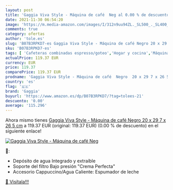 ```yaml
---
layout: post
title: 'Gaggia Viva Style - Máquina de café  Neg al 0.00 % de descuento'
date: 2021-11-30 06:54:20
image: 'https://m.media-amazon.com/images/I/312n9uu94ZL._SL500_._SL400_.jpg'
comments: true
category: ofertas
author: 'tole.es'
slug: 'B07B3RPKD7-es Gaggia Viva Style - Máquina de café Negro 20 x 29 7 x 26 5 cm'
sku: 'B07B3RPKD7-es'
tags: [ 'Cafeteras combinadas espresso/goteo','Hogar y cocina','Máquinas cafeteras','Utensilios para café y té','café','gaggia', ]
actualPrice: 119.37 EUR
currency: EUR
price: 119.37
comparePrice: 119.37 EUR
prodname: 'Gaggia Viva Style - Máquina de café  Negro  20 x 29 7 x 26 5 cm'
country: 'es'
flag: '🇪🇸'
brand: 'Gaggia'
buyurl: 'https://www.amazon.es/dp/B07B3RPKD7/?tag=tolees-21'
descuento: '0.00'
average: '115.296'
---
```


Ahora mismo tienes [Gaggia Viva Style - Máquina de café  Negro  20 x 29 7 x 26 5 cm](https://www.amazon.es/dp/B07B3RPKD7/?tag=tolees-21) a 119.37 EUR (original: 119.37 EUR) (0.00 %  de descuento) en el siguiente enlace!

[![Gaggia Viva Style - Máquina de café  Neg](https://m.media-amazon.com/images/I/312n9uu94ZL._SL500_._SL400_.jpg)](https://www.amazon.es/dp/B07B3RPKD7/?tag=tolees-21)

🔎:

- Depósito de agua Integrado y extraíble
- Soporte del filtro Bajo presión "Crema Perfecta"
- Accesorio Cappuccino/Agua Caliente: Espumador de leche

[🛒 Visítala!!!](https://www.amazon.es/dp/B07B3RPKD7/?tag=tolees-21)
